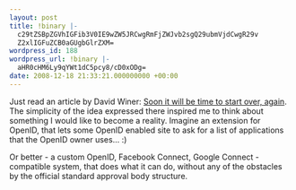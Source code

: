 ```yaml
---
layout: post
title: !binary |-
  c29tZSBpZGVhIGFib3V0IE9wZW5JRCwgRmFjZWJvb2sgQ29ubmVjdCwgR29v
  Z2xlIGFuZCB0aGUgbGlrZXM=
wordpress_id: 188
wordpress_url: !binary |-
  aHR0cHM6Ly9qYWt1dC5pcy8/cD0xODg=
date: 2008-12-18 21:33:21.000000000 +00:00
---
```

Just read an article by David Winer: <a href="http://www.scripting.com/stories/2008/12/04/soonItWillBeTimeToStartOve.html">
Soon it will be time to start over, again</a>. The simplicity of the idea expressed there inspired me to think about something I would like to become a reality. Imagine an extension for OpenID, that lets some OpenID enabled site to ask for a list of applications that the OpenID owner uses... :)

Or better - a custom OpenID, Facebook Connect, Google Connect -compatible system, that does what it can do, without any of the obstacles by the official standard approval body structure.
